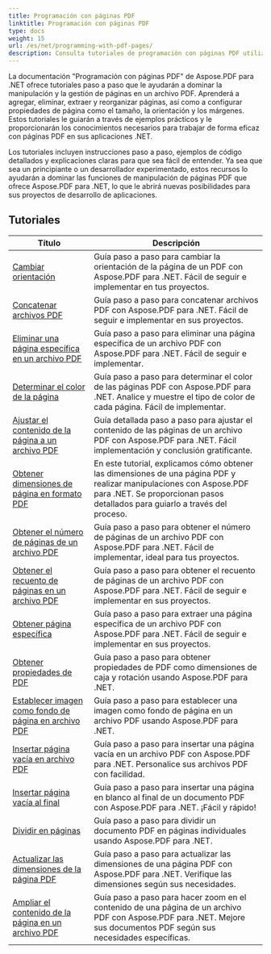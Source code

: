 ```yaml
---
title: Programación con páginas PDF
linktitle: Programación con páginas PDF
type: docs
weight: 15
url: /es/net/programming-with-pdf-pages/
description: Consulta tutoriales de programación con páginas PDF utilizando Aspose.PDF para .NET. Aprende a manipular y personalizar las páginas de archivos PDF.
---
```

La documentación "Programación con páginas PDF" de Aspose.PDF para .NET ofrece tutoriales paso a paso que le ayudarán a dominar la manipulación y la gestión de páginas en un archivo PDF. Aprenderá a agregar, eliminar, extraer y reorganizar páginas, así como a configurar propiedades de página como el tamaño, la orientación y los márgenes. Estos tutoriales le guiarán a través de ejemplos prácticos y le proporcionarán los conocimientos necesarios para trabajar de forma eficaz con páginas PDF en sus aplicaciones .NET.

Los tutoriales incluyen instrucciones paso a paso, ejemplos de código detallados y explicaciones claras para que sea fácil de entender. Ya sea que sea un principiante o un desarrollador experimentado, estos recursos lo ayudarán a dominar las funciones de manipulación de páginas PDF que ofrece Aspose.PDF para .NET, lo que le abrirá nuevas posibilidades para sus proyectos de desarrollo de aplicaciones.

## Tutoriales
| Título | Descripción |
| --- | --- | 
| [Cambiar orientación](./change-orientation/) | Guía paso a paso para cambiar la orientación de la página de un PDF con Aspose.PDF para .NET. Fácil de seguir e implementar en tus proyectos. |  
| [Concatenar archivos PDF](./concatenate-pdf-files/) | Guía paso a paso para concatenar archivos PDF con Aspose.PDF para .NET. Fácil de seguir e implementar en sus proyectos. |  
| [Eliminar una página específica en un archivo PDF](./delete-particular-page/) | Guía paso a paso para eliminar una página específica de un archivo PDF con Aspose.PDF para .NET. Fácil de seguir e implementar. |  
| [Determinar el color de la página](./determine-page-color/) | Guía paso a paso para determinar el color de las páginas PDF con Aspose.PDF para .NET. Analice y muestre el tipo de color de cada página. Fácil de implementar. |  
| [Ajustar el contenido de la página a un archivo PDF](./fit-page-contents/) | Guía detallada paso a paso para ajustar el contenido de las páginas de un archivo PDF con Aspose.PDF para .NET. Fácil implementación y conclusión gratificante. |  
| [Obtener dimensiones de página en formato PDF](./get-dimensions/) | En este tutorial, explicamos cómo obtener las dimensiones de una página PDF y realizar manipulaciones con Aspose.PDF para .NET. Se proporcionan pasos detallados para guiarlo a través del proceso. |  
| [Obtener el número de páginas de un archivo PDF](./get-number-of-pages/) | Guía paso a paso para obtener el número de páginas de un archivo PDF con Aspose.PDF para .NET. Fácil de implementar, ideal para tus proyectos. |  
| [Obtener el recuento de páginas en un archivo PDF](./get-page-count/) | Guía paso a paso para obtener el recuento de páginas de un archivo PDF con Aspose.PDF para .NET. Fácil de seguir e implementar en sus proyectos. |  
| [Obtener página específica](./get-particular-page/) | Guía paso a paso para extraer una página específica de un archivo PDF con Aspose.PDF para .NET. Fácil de seguir e implementar en sus proyectos. |  
| [Obtener propiedades de PDF](./get-properties/) | Guía paso a paso para obtener propiedades de PDF como dimensiones de caja y rotación usando Aspose.PDF para .NET. |  
| [Establecer imagen como fondo de página en archivo PDF](./image-as-background/) | Guía paso a paso para establecer una imagen como fondo de página en un archivo PDF usando Aspose.PDF para .NET. |  
| [Insertar página vacía en archivo PDF](./insert-empty-page/) | Guía paso a paso para insertar una página vacía en un archivo PDF con Aspose.PDF para .NET. Personalice sus archivos PDF con facilidad. |  
| [Insertar página vacía al final](./insert-empty-page-at-end/) | Guía paso a paso para insertar una página en blanco al final de un documento PDF con Aspose.PDF para .NET. ¡Fácil y rápido! |  
| [Dividir en páginas](./split-to-pages/) | Guía paso a paso para dividir un documento PDF en páginas individuales usando Aspose.PDF para .NET. |  
| [Actualizar las dimensiones de la página PDF](./update-dimensions/) | Guía paso a paso para actualizar las dimensiones de una página PDF con Aspose.PDF para .NET. Verifique las dimensiones según sus necesidades. |  
| [Ampliar el contenido de la página en un archivo PDF](./zoom-to-page-contents/) | Guía paso a paso para hacer zoom en el contenido de una página de un archivo PDF con Aspose.PDF para .NET. Mejore sus documentos PDF según sus necesidades específicas. |  